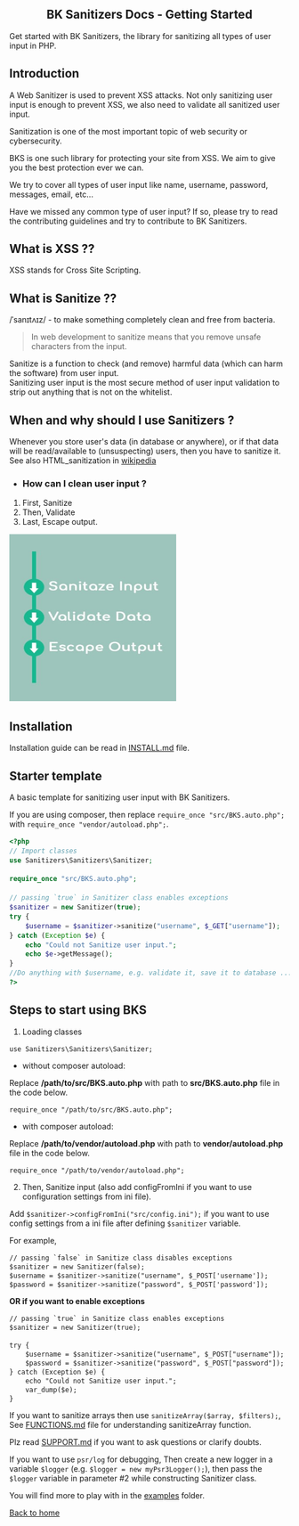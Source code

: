 <h2 align="center">BK Sanitizers Docs - Getting Started</h2>

<link rel="stylesheet" href="../css/main.css" />

Get started with BK Sanitizers, the library for sanitizing all types of user input in PHP.

## Introduction

A Web Sanitizer is used to prevent XSS attacks. Not only sanitizing user input is enough to prevent XSS, we also need to validate all sanitized user input.

Sanitization is one of the most important topic of web security or cybersecurity.

BKS is one such library for protecting your site from XSS. We aim to give you the best protection ever we can.

We try to cover all types of user input like name, username, password, messages, email, etc...

Have we missed any common type of user input? If so, please try to read the contributing guidelines and try to contribute to BK Sanitizers.

## What is XSS ??

XSS stands for Cross Site Scripting.

## What is Sanitize ??

/ˈsanɪtʌɪz/ - to make something completely clean and free from bacteria.<br>

> In web development to sanitize means that you remove unsafe characters from the input.

Sanitize is a function to check (and remove) harmful data (which can harm the software) from user input.<br>
Sanitizing user input is the most secure method of user input validation to strip out anything that is not on the whitelist.<br>

## When and why should I use Sanitizers ?

Whenever you store user's data (in database or anywhere), or if that data will be read/available to (unsuspecting) users, then you have to sanitize it.<br>
See also HTML_sanitization in
[wikipedia](https://en.m.wikipedia.org/wiki/HTML_sanitization)<br>

- ### How can I clean user input ?

1. First, Sanitize
2. Then, Validate
3. Last, Escape output.

<img src="../gif/Sanitize.jpg" alt="Validating process image" style="width:300;height:300;" height="300" width="300" />

## Installation

Installation guide can be read in [INSTALL.md](https://github.com/PuneetGopinath/Sanitizers/blob/main/INSTALL.md) file.

## Starter template

A basic template for sanitizing user input with BK Sanitizers.

If you are using composer, then replace `require_once "src/BKS.auto.php";` with `require_once "vendor/autoload.php";`.

```php
<?php
// Import classes
use Sanitizers\Sanitizers\Sanitizer;

require_once "src/BKS.auto.php";

// passing `true` in Sanitizer class enables exceptions
$sanitizer = new Sanitizer(true);
try {
    $username = $sanitizer->sanitize("username", $_GET["username"]);
} catch (Exception $e) {
    echo "Could not Sanitize user input.";
    echo $e->getMessage();
}
//Do anything with $username, e.g. validate it, save it to database ...
?>
```

## Steps to start using BKS

1. Loading classes

```
use Sanitizers\Sanitizers\Sanitizer;
```

 * without composer autoload:

Replace **/path/to/src/BKS.auto.php** with path to **src/BKS.auto.php** file in the code below.

```
require_once "/path/to/src/BKS.auto.php";
```

 * with composer autoload:

Replace **/path/to/vendor/autoload.php** with path to **vendor/autoload.php** file in the code below.

```
require_once "/path/to/vendor/autoload.php";
```

2. Then, Sanitize input (also add configFromIni if you want to use configuration settings from ini file).<br>

Add `$sanitizer->configFromIni("src/config.ini");` if you want to use config settings from a ini file after defining `$sanitizer` variable.

For example,<br>

```
// passing `false` in Sanitize class disables exceptions
$sanitizer = new Sanitizer(false);
$username = $sanitizer->sanitize("username", $_POST['username']);
$password = $sanitizer->sanitize("password", $_POST['password']);
```

<b>OR if you want to enable exceptions</b>

```
// passing `true` in Sanitize class enables exceptions
$sanitizer = new Sanitizer(true);

try {
    $username = $sanitizer->sanitize("username", $_POST["username"]);
    $password = $sanitizer->sanitize("password", $_POST["password"]);
} catch (Exception $e) {
    echo "Could not Sanitize user input.";
    var_dump($e);
}
```

If you want to sanitize arrays then use `sanitizeArray($array, $filters);`, See [FUNCTIONS.md](FUNCTIONS.md) file for understanding sanitizeArray function.

Plz read [SUPPORT.md](https://github.com/PuneetGopinath/Sanitizers/blob/main/.github/SUPPORT.md) if you want to ask questions or clarify doubts.

If you want to use `psr/log` for debugging, Then create a new logger in a variable `$logger` (e.g. `$logger = new myPsr3Logger();`), then pass the `$logger` variable in parameter #2 while constructing Sanitizer class.

You will find more to play with in the [examples](https://github.com/PuneetGopinath/Sanitizers/tree/main/examples) folder.

[Back to home](README.md)
